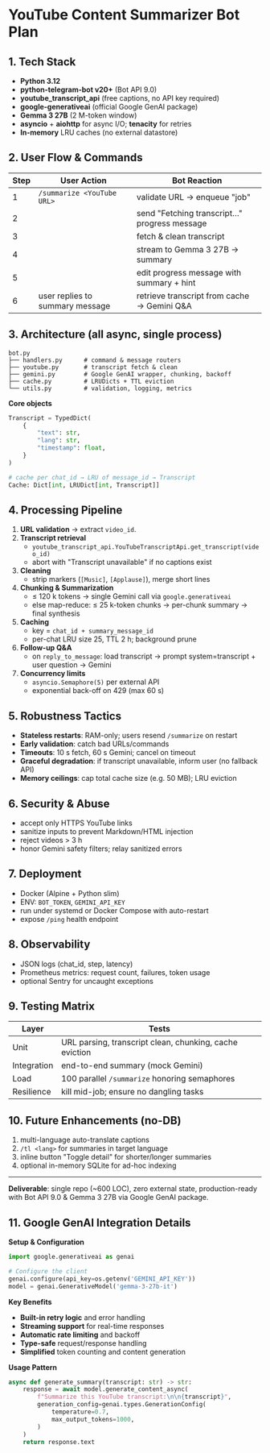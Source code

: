 # YouTube Content Summarizer Bot Plan

## 1. Tech Stack

- **Python 3.12**
- **python-telegram-bot v20+** (Bot API 9.0)
- **youtube_transcript_api** (free captions, no API key required)
- **google-generativeai** (official Google GenAI package)
- **Gemma 3 27B** (2 M-token window)
- **asyncio** + **aiohttp** for async I/O; **tenacity** for retries
- **In-memory** LRU caches (no external datastore)

## 2. User Flow & Commands

| Step | User Action                     | Bot Reaction                                 |
| ---- | ------------------------------- | -------------------------------------------- |
| 1    | `/summarize <YouTube URL>`      | validate URL → enqueue "job"                 |
| 2    |                                 | send "Fetching transcript…" progress message |
| 3    |                                 | fetch & clean transcript                     |
| 4    |                                 | stream to Gemma 3 27B → summary              |
| 5    |                                 | edit progress message with summary + hint    |
| 6    | user replies to summary message | retrieve transcript from cache → Gemini Q&A  |

## 3. Architecture (all async, single process)

```
bot.py
├── handlers.py      # command & message routers
├── youtube.py       # transcript fetch & clean
├── gemini.py        # Google GenAI wrapper, chunking, backoff
├── cache.py         # LRUDicts + TTL eviction
└── utils.py         # validation, logging, metrics
```

**Core objects**

```python
Transcript = TypedDict(
    {
        "text": str,
        "lang": str,
        "timestamp": float,
    }
)

# cache per chat_id → LRU of message_id → Transcript
Cache: Dict[int, LRUDict[int, Transcript]]
```

## 4. Processing Pipeline

1. **URL validation** → extract `video_id`.
2. **Transcript retrieval**
   - `youtube_transcript_api.YouTubeTranscriptApi.get_transcript(video_id)`
   - abort with "Transcript unavailable" if no captions exist
3. **Cleaning**
   - strip markers (`[Music]`, `[Applause]`), merge short lines
4. **Chunking & Summarization**
   - ≤ 120 k tokens → single Gemini call via `google.generativeai`
   - else map-reduce: ≤ 25 k-token chunks → per-chunk summary → final synthesis
5. **Caching**
   - key = `chat_id + summary_message_id`
   - per-chat LRU size 25, TTL 2 h; background prune
6. **Follow-up Q&A**
   - on `reply_to_message`: load transcript → prompt system=transcript + user question → Gemini
7. **Concurrency limits**
   - `asyncio.Semaphore(5)` per external API
   - exponential back-off on 429 (max 60 s)

## 5. Robustness Tactics

- **Stateless restarts**: RAM-only; users resend `/summarize` on restart
- **Early validation**: catch bad URLs/commands
- **Timeouts**: 10 s fetch, 60 s Gemini; cancel on timeout
- **Graceful degradation**: if transcript unavailable, inform user (no fallback API)
- **Memory ceilings**: cap total cache size (e.g. 50 MB); LRU eviction

## 6. Security & Abuse

- accept only HTTPS YouTube links
- sanitize inputs to prevent Markdown/HTML injection
- reject videos > 3 h
- honor Gemini safety filters; relay sanitized errors

## 7. Deployment

- Docker (Alpine + Python slim)
- ENV: `BOT_TOKEN`, `GEMINI_API_KEY`
- run under systemd or Docker Compose with auto-restart
- expose `/ping` health endpoint

## 8. Observability

- JSON logs (chat_id, step, latency)
- Prometheus metrics: request count, failures, token usage
- optional Sentry for uncaught exceptions

## 9. Testing Matrix

| Layer       | Tests                                                   |
| ----------- | ------------------------------------------------------- |
| Unit        | URL parsing, transcript clean, chunking, cache eviction |
| Integration | end-to-end summary (mock Gemini)                        |
| Load        | 100 parallel `/summarize` honoring semaphores           |
| Resilience  | kill mid-job; ensure no dangling tasks                  |

## 10. Future Enhancements (no-DB)

1. multi-language auto-translate captions
2. `/tl <lang>` for summaries in target language
3. inline button "Toggle detail" for shorter/longer summaries
4. optional in-memory SQLite for ad-hoc indexing

---

**Deliverable**: single repo (\~600 LOC), zero external state, production-ready with Bot API 9.0 & Gemma 3 27B via Google GenAI package.

## 11. Google GenAI Integration Details

**Setup & Configuration**

```python
import google.generativeai as genai

# Configure the client
genai.configure(api_key=os.getenv('GEMINI_API_KEY'))
model = genai.GenerativeModel('gemma-3-27b-it')
```

**Key Benefits**

- **Built-in retry logic** and error handling
- **Streaming support** for real-time responses
- **Automatic rate limiting** and backoff
- **Type-safe** request/response handling
- **Simplified** token counting and content generation

**Usage Pattern**

```python
async def generate_summary(transcript: str) -> str:
    response = await model.generate_content_async(
        f"Summarize this YouTube transcript:\n\n{transcript}",
        generation_config=genai.types.GenerationConfig(
            temperature=0.7,
            max_output_tokens=1000,
        )
    )
    return response.text
```
